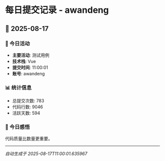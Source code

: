 # 每日提交记录 - awandeng

## 📅 2025-08-17

### 🎯 今日活动
- **主要活动**: 测试用例
- **技术栈**: Vue
- **提交时间**: 11:00:01
- **账号**: awandeng

### 📊 统计信息
- 总提交次数: 783
- 代码行数: 9046
- 活跃天数: 594

### 💭 今日感悟
代码质量比数量更重要。

---
*自动生成于 2025-08-17T11:00:01.635967*

